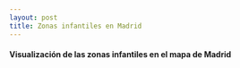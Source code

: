 ```yaml
---
layout: post
title: Zonas infantiles en Madrid
---
```

#### Visualización de las zonas infantiles en el mapa de Madrid

